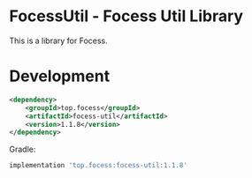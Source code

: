 # FocessUtil - Focess Util Library

This is a library for Focess.

# Development

```xml
<dependency>
    <groupId>top.focess</groupId>
    <artifactId>focess-util</artifactId>
    <version>1.1.8</version>
</dependency>
```

Gradle:

```gradle
implementation 'top.focess:focess-util:1.1.8'
```